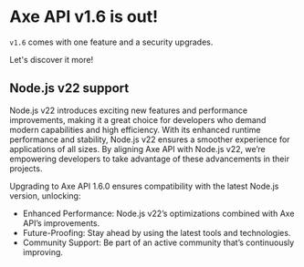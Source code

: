 # Axe API v1.6 is out!

`v1.6` comes with one feature and a security upgrades.

Let's discover it more!

## Node.js v22 support

Node.js v22 introduces exciting new features and performance improvements, making it a great choice for developers who demand modern capabilities and high efficiency. With its enhanced runtime performance and stability, Node.js v22 ensures a smoother experience for applications of all sizes. By aligning Axe API with Node.js v22, we’re empowering developers to take advantage of these advancements in their projects.

Upgrading to Axe API 1.6.0 ensures compatibility with the latest Node.js version, unlocking:

- Enhanced Performance: Node.js v22’s optimizations combined with Axe API’s improvements.
- Future-Proofing: Stay ahead by using the latest tools and technologies.
- Community Support: Be part of an active community that’s continuously improving.
